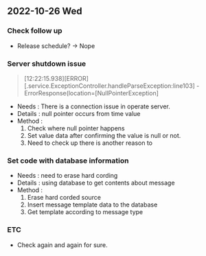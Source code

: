 ## 2022-10-26 Wed

### Check follow up
+ Release schedule? -> Nope

### Server shutdown issue
> [12:22:15.938][ERROR][.service.ExceptionController.handleParseException:line103] - ErrorResponse(location=[NullPointerException]
+ Needs : There is a connection issue in operate server.
+ Details : null pointer occurs from time value
+ Method : 
  1. Check where null pointer happens
  2. Set value data after confirming the value is null or not.
  3. Need to check up there is another reason to 

### Set code with database information
+ Needs : need to erase hard cording
+ Details : using database to get contents about message
+ Method :
  1. Erase hard corded source
  2. Insert message template data to the database
  3. Get template according to message type
  
### ETC
+ Check again and again for sure.